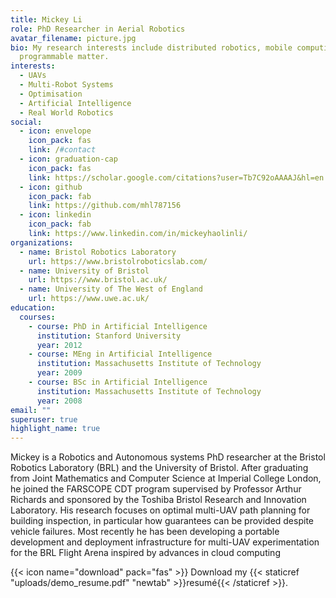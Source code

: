 ```yaml
---
title: Mickey Li
role: PhD Researcher in Aerial Robotics
avatar_filename: picture.jpg
bio: My research interests include distributed robotics, mobile computing and
  programmable matter.
interests:
  - UAVs
  - Multi-Robot Systems
  - Optimisation
  - Artificial Intelligence
  - Real World Robotics
social:
  - icon: envelope
    icon_pack: fas
    link: /#contact
  - icon: graduation-cap
    icon_pack: fas
    link: https://scholar.google.com/citations?user=Tb7C92oAAAAJ&hl=en
  - icon: github
    icon_pack: fab
    link: https://github.com/mhl787156
  - icon: linkedin
    icon_pack: fab
    link: https://www.linkedin.com/in/mickeyhaolinli/
organizations:
  - name: Bristol Robotics Laboratory
    url: https://www.bristolroboticslab.com/
  - name: University of Bristol
    url: https://www.bristol.ac.uk/
  - name: University of The West of England
    url: https://www.uwe.ac.uk/
education:
  courses:
    - course: PhD in Artificial Intelligence
      institution: Stanford University
      year: 2012
    - course: MEng in Artificial Intelligence
      institution: Massachusetts Institute of Technology
      year: 2009
    - course: BSc in Artificial Intelligence
      institution: Massachusetts Institute of Technology
      year: 2008
email: ""
superuser: true
highlight_name: true
---
```

Mickey is a Robotics and Autonomous systems PhD researcher at the Bristol Robotics Laboratory (BRL) and the University of Bristol. After graduating from Joint Mathematics and Computer Science at Imperial College London, he joined the FARSCOPE CDT program supervised by Professor Arthur Richards and sponsored by the Toshiba Bristol Research and Innovation Laboratory. His research focuses on optimal multi-UAV path planning for building inspection, in particular how guarantees can be provided despite vehicle failures. Most recently he has been developing a portable development and deployment infrastructure for multi-UAV experimentation for the BRL Flight Arena inspired by advances in cloud computing

{{< icon name="download" pack="fas" >}} Download my {{< staticref "uploads/demo_resume.pdf" "newtab" >}}resumé{{< /staticref >}}.